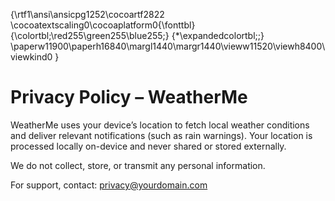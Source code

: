 {\rtf1\ansi\ansicpg1252\cocoartf2822
\cocoatextscaling0\cocoaplatform0{\fonttbl}
{\colortbl;\red255\green255\blue255;}
{\*\expandedcolortbl;;}
\paperw11900\paperh16840\margl1440\margr1440\vieww11520\viewh8400\viewkind0
}
# Privacy Policy – WeatherMe

WeatherMe uses your device’s location to fetch local weather conditions and deliver relevant notifications (such as rain warnings). Your location is processed locally on-device and never shared or stored externally.

We do not collect, store, or transmit any personal information.

For support, contact: privacy@yourdomain.com
